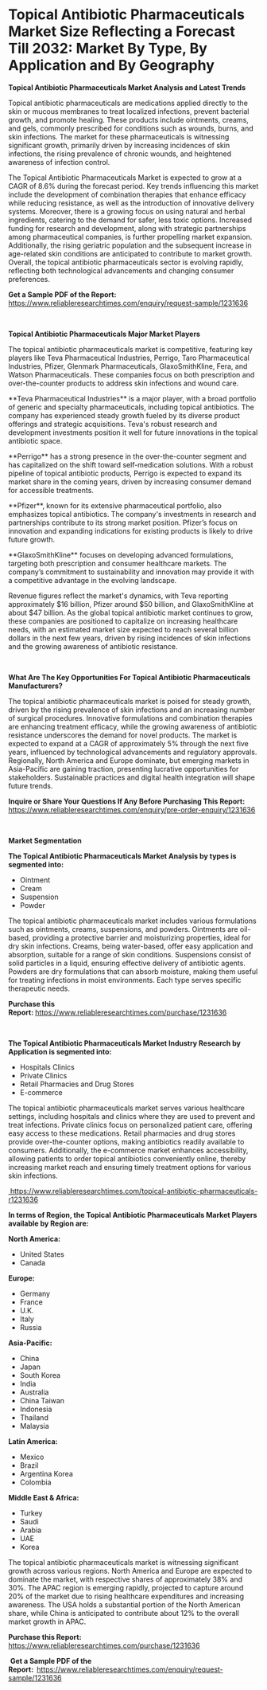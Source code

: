 <p><h1>Topical Antibiotic Pharmaceuticals Market Size Reflecting a Forecast Till 2032: Market By Type, By Application and By Geography</h1></p><p><strong>Topical Antibiotic Pharmaceuticals Market Analysis and Latest Trends</strong></p>
<p><p>Topical antibiotic pharmaceuticals are medications applied directly to the skin or mucous membranes to treat localized infections, prevent bacterial growth, and promote healing. These products include ointments, creams, and gels, commonly prescribed for conditions such as wounds, burns, and skin infections. The market for these pharmaceuticals is witnessing significant growth, primarily driven by increasing incidences of skin infections, the rising prevalence of chronic wounds, and heightened awareness of infection control.</p><p>The Topical Antibiotic Pharmaceuticals Market is expected to grow at a CAGR of 8.6% during the forecast period. Key trends influencing this market include the development of combination therapies that enhance efficacy while reducing resistance, as well as the introduction of innovative delivery systems. Moreover, there is a growing focus on using natural and herbal ingredients, catering to the demand for safer, less toxic options. Increased funding for research and development, along with strategic partnerships among pharmaceutical companies, is further propelling market expansion. Additionally, the rising geriatric population and the subsequent increase in age-related skin conditions are anticipated to contribute to market growth. Overall, the topical antibiotic pharmaceuticals sector is evolving rapidly, reflecting both technological advancements and changing consumer preferences.</p></p>
<p><strong>Get a Sample PDF of the Report:&nbsp;</strong> <a href="https://www.reliableresearchtimes.com/enquiry/request-sample/1231636?utm_campaign=3259&utm_medium=2&utm_source=Github&utm_content=ia&utm_term=19042025&utm_id=topical-antibiotic-pharmaceuticals">https://www.reliableresearchtimes.com/enquiry/request-sample/1231636</a></p>
<p>&nbsp;</p>
<p><strong>Topical Antibiotic Pharmaceuticals Major Market Players</strong></p>
<p><p>The topical antibiotic pharmaceuticals market is competitive, featuring key players like Teva Pharmaceutical Industries, Perrigo, Taro Pharmaceutical Industries, Pfizer, Glenmark Pharmaceuticals, GlaxoSmithKline, Fera, and Watson Pharmaceuticals. These companies focus on both prescription and over-the-counter products to address skin infections and wound care.</p><p>**Teva Pharmaceutical Industries** is a major player, with a broad portfolio of generic and specialty pharmaceuticals, including topical antibiotics. The company has experienced steady growth fueled by its diverse product offerings and strategic acquisitions. Teva's robust research and development investments position it well for future innovations in the topical antibiotic space.</p><p>**Perrigo** has a strong presence in the over-the-counter segment and has capitalized on the shift toward self-medication solutions. With a robust pipeline of topical antibiotic products, Perrigo is expected to expand its market share in the coming years, driven by increasing consumer demand for accessible treatments.</p><p>**Pfizer**, known for its extensive pharmaceutical portfolio, also emphasizes topical antibiotics. The company's investments in research and partnerships contribute to its strong market position. Pfizer’s focus on innovation and expanding indications for existing products is likely to drive future growth.</p><p>**GlaxoSmithKline** focuses on developing advanced formulations, targeting both prescription and consumer healthcare markets. The company’s commitment to sustainability and innovation may provide it with a competitive advantage in the evolving landscape.</p><p>Revenue figures reflect the market's dynamics, with Teva reporting approximately $16 billion, Pfizer around $50 billion, and GlaxoSmithKline at about $47 billion. As the global topical antibiotic market continues to grow, these companies are positioned to capitalize on increasing healthcare needs, with an estimated market size expected to reach several billion dollars in the next few years, driven by rising incidences of skin infections and the growing awareness of antibiotic resistance.</p></p>
<p>&nbsp;</p>
<p><strong>What Are The Key Opportunities For Topical Antibiotic Pharmaceuticals Manufacturers?</strong></p>
<p><p>The topical antibiotic pharmaceuticals market is poised for steady growth, driven by the rising prevalence of skin infections and an increasing number of surgical procedures. Innovative formulations and combination therapies are enhancing treatment efficacy, while the growing awareness of antibiotic resistance underscores the demand for novel products. The market is expected to expand at a CAGR of approximately 5% through the next five years, influenced by technological advancements and regulatory approvals. Regionally, North America and Europe dominate, but emerging markets in Asia-Pacific are gaining traction, presenting lucrative opportunities for stakeholders. Sustainable practices and digital health integration will shape future trends.</p></p>
<p><strong>Inquire or Share Your Questions If Any Before Purchasing This Report:</strong> <a href="https://www.reliableresearchtimes.com/enquiry/pre-order-enquiry/1231636?utm_campaign=3259&utm_medium=2&utm_source=Github&utm_content=ia&utm_term=19042025&utm_id=topical-antibiotic-pharmaceuticals">https://www.reliableresearchtimes.com/enquiry/pre-order-enquiry/1231636</a></p>
<p>&nbsp;</p>
<p><strong>Market Segmentation</strong></p>
<p><strong>The Topical Antibiotic Pharmaceuticals Market Analysis by types is segmented into:</strong></p>
<p><ul><li>Ointment</li><li>Cream</li><li>Suspension</li><li>Powder</li></ul></p>
<p><p>The topical antibiotic pharmaceuticals market includes various formulations such as ointments, creams, suspensions, and powders. Ointments are oil-based, providing a protective barrier and moisturizing properties, ideal for dry skin infections. Creams, being water-based, offer easy application and absorption, suitable for a range of skin conditions. Suspensions consist of solid particles in a liquid, ensuring effective delivery of antibiotic agents. Powders are dry formulations that can absorb moisture, making them useful for treating infections in moist environments. Each type serves specific therapeutic needs.</p></p>
<p><strong>Purchase this Report:&nbsp;</strong><a href="https://www.reliableresearchtimes.com/purchase/1231636?utm_campaign=3259&utm_medium=2&utm_source=Github&utm_content=ia&utm_term=19042025&utm_id=topical-antibiotic-pharmaceuticals">https://www.reliableresearchtimes.com/purchase/1231636</a></p>
<p>&nbsp;</p>
<p><strong>The Topical Antibiotic Pharmaceuticals Market Industry Research by Application is segmented into:</strong></p>
<p><ul><li>Hospitals Clinics</li><li>Private Clinics</li><li>Retail Pharmacies and Drug Stores</li><li>E-commerce</li></ul></p>
<p><p>The topical antibiotic pharmaceuticals market serves various healthcare settings, including hospitals and clinics where they are used to prevent and treat infections. Private clinics focus on personalized patient care, offering easy access to these medications. Retail pharmacies and drug stores provide over-the-counter options, making antibiotics readily available to consumers. Additionally, the e-commerce market enhances accessibility, allowing patients to order topical antibiotics conveniently online, thereby increasing market reach and ensuring timely treatment options for various skin infections.</p></p>
<p><a href="https://www.reliableresearchtimes.com/topical-antibiotic-pharmaceuticals-r1231636?utm_campaign=3259&utm_medium=2&utm_source=Github&utm_content=ia&utm_term=19042025&utm_id=topical-antibiotic-pharmaceuticals">&nbsp;https://www.reliableresearchtimes.com/topical-antibiotic-pharmaceuticals-r1231636</a></p>
<p><strong>In terms of Region, the Topical Antibiotic Pharmaceuticals Market Players available by Region are:</strong></p>
<p>
    <p> <strong> North America: </strong>
        <ul>
            <li>United States</li>
            <li>Canada</li>
        </ul>
        </p> 
    <p> <strong> Europe: </strong>
        <ul>
            <li>Germany</li>
            <li>France</li>
            <li>U.K.</li>
            <li>Italy</li>
            <li>Russia</li>
        </ul>
        </p> 
    <p> <strong> Asia-Pacific: </strong>
        <ul>
            <li>China</li>
            <li>Japan</li>
            <li>South Korea</li>
            <li>India</li>
            <li>Australia</li>
            <li>China Taiwan</li>
            <li>Indonesia</li>
            <li>Thailand</li>
            <li>Malaysia</li>
        </ul>
        </p> 
    <p> <strong> Latin America: </strong>
        <ul>
            <li>Mexico</li>
            <li>Brazil</li>
            <li>Argentina Korea</li>
            <li>Colombia</li>
        </ul>
        </p> 
    <p> <strong> Middle East & Africa: </strong>
        <ul>
            <li>Turkey</li>
            <li>Saudi</li>
            <li>Arabia</li>
            <li>UAE</li>
            <li>Korea</li>
        </ul>
    </p>
    </p>
<p><p>The topical antibiotic pharmaceuticals market is witnessing significant growth across various regions. North America and Europe are expected to dominate the market, with respective shares of approximately 38% and 30%. The APAC region is emerging rapidly, projected to capture around 20% of the market due to rising healthcare expenditures and increasing awareness. The USA holds a substantial portion of the North American share, while China is anticipated to contribute about 12% to the overall market growth in APAC.</p></p>
<p><strong>Purchase this Report: </strong><a href="https://www.reliableresearchtimes.com/purchase/1231636?utm_campaign=3259&utm_medium=2&utm_source=Github&utm_content=ia&utm_term=19042025&utm_id=topical-antibiotic-pharmaceuticals">https://www.reliableresearchtimes.com/purchase/1231636</a></p>
<p>&nbsp;<strong>Get a Sample PDF of the Report:&nbsp;&nbsp;</strong><a href="https://www.reliableresearchtimes.com/enquiry/request-sample/1231636?utm_campaign=3259&utm_medium=2&utm_source=Github&utm_content=ia&utm_term=19042025&utm_id=topical-antibiotic-pharmaceuticals">https://www.reliableresearchtimes.com/enquiry/request-sample/1231636</a></p>
<p><strong></strong></p>
<p><p></p><p></p><p></p></p>